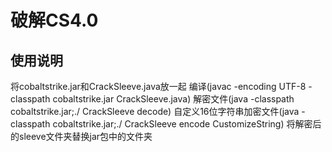 # 破解CS4.0

## 使用说明
将cobaltstrike.jar和CrackSleeve.java放一起
编译(javac -encoding UTF-8 -classpath cobaltstrike.jar CrackSleeve.java)
解密文件(java -classpath cobaltstrike.jar;./ CrackSleeve decode)
自定义16位字符串加密文件(java -classpath cobaltstrike.jar;./ CrackSleeve encode CustomizeString)
将解密后的sleeve文件夹替换jar包中的文件夹